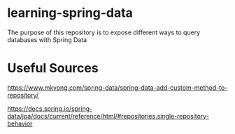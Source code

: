 # learning-spring-data
The purpose of this repository is to expose different ways to query databases with Spring Data

# Useful Sources

https://www.mkyong.com/spring-data/spring-data-add-custom-method-to-repository/

https://docs.spring.io/spring-data/jpa/docs/current/reference/html/#repositories.single-repository-behavior

